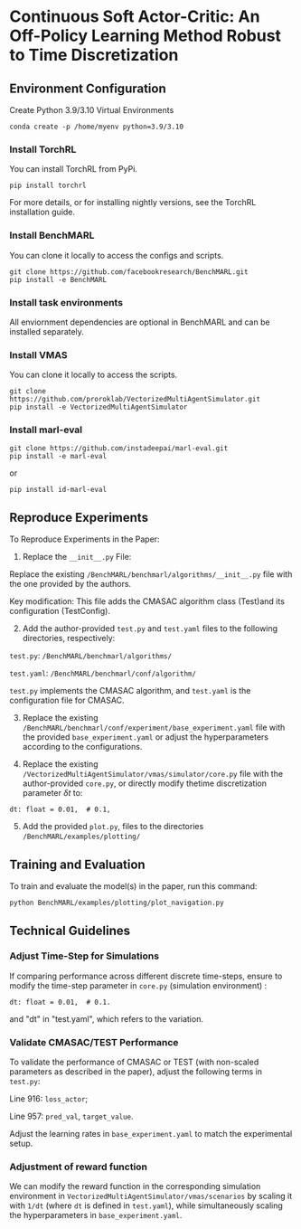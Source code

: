 # Continuous Soft Actor-Critic: An Off-Policy Learning Method Robust to Time Discretization


## Environment Configuration

Create Python 3.9/3.10 Virtual Environments

```setup
conda create -p /home/myenv python=3.9/3.10
```

### Install TorchRL

You can install TorchRL from PyPi.
```setup
pip install torchrl
```
For more details, or for installing nightly versions, see the TorchRL installation guide.

### Install BenchMARL

You can clone it locally to access the configs and scripts.
```setup
git clone https://github.com/facebookresearch/BenchMARL.git
pip install -e BenchMARL
```
### Install task environments

All enviornment dependencies are optional in BenchMARL and can be installed separately.

### Install VMAS

You can clone it locally to access the scripts.
```setup
git clone https://github.com/proroklab/VectorizedMultiAgentSimulator.git
pip install -e VectorizedMultiAgentSimulator
```

### Install marl-eval
```setup
git clone https://github.com/instadeepai/marl-eval.git
pip install -e marl-eval
```
or 
```setup
pip install id-marl-eval
```

## Reproduce Experiments

To Reproduce Experiments in the Paper:​

1. Replace the `__init__.py` File​​:

Replace the existing `/BenchMARL/benchmarl/algorithms/__init__.py` file with the one provided by the authors.

​​Key modification​​: This file adds the ​​CMASAC algorithm class (Test)​​ and its configuration (​​TestConfig).

2. Add the author-provided `test.py` and `test.yaml` files to the following directories, respectively:

`​​test.py`​​: `/BenchMARL/benchmarl/algorithms/`

​​`test.yaml`: `/BenchMARL/benchmarl/conf/algorithm/`

`test.py` implements the CMASAC algorithm, and `test.yaml` is the configuration file for CMASAC.​

3. Replace the existing `/BenchMARL/benchmarl/conf/experiment/base_experiment.yaml` file with the provided `base_experiment.yaml​`​ or adjust the hyperparameters according to the configurations.

4. Replace the existing `/VectorizedMultiAgentSimulator/vmas/simulator/core.py` file with the ​​author-provided `core.py​​`, or directly modify the ​​time discretization parameter $\delta t$​​ to:
```setup
dt: float = 0.01,  # 0.1,   
```
5. Add the provided `plot.py`, files to the directories `/BenchMARL/examples/plotting/​`

## Training and Evaluation
To train and evaluate the model(s) in the paper, run this command:

```train
python BenchMARL/examples/plotting/plot_navigation.py
```
## Technical Guidelines

### ​​Adjust Time-Step for Simulations​​
If comparing performance across different ​​discrete time-steps​, ensure to modify the time-step parameter in `core.py` (simulation environment) :
```setup
dt: float = 0.01,  # 0.1.  
```
and "dt" in "test.yaml", which refers to the variation.

### ​​Validate CMASAC/TEST Performance​​

To validate the performance of ​​CMASAC​​ or ​​TEST​​ (with non-scaled parameters as described in the paper), adjust the following terms in `test.py`:

​​Line 916​​: `loss_actor`;

​​Line 957​​: `pred_val`, `target_value`.

Adjust the ​​learning rates​​ in `base_experiment.yaml` to match the experimental setup.

### ​​Adjustment of reward function

We can modify the reward function in the corresponding simulation environment in `VectorizedMultiAgentSimulator/vmas/scenarios` by scaling it with `1/dt` (where `dt` is defined in `test.yaml`), while simultaneously scaling the hyperparameters in `base_experiment.yaml​`.

